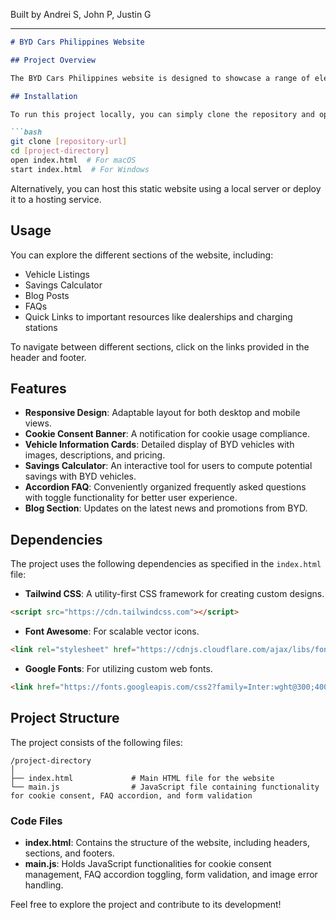 
Built by Andrei S, John P, Justin G

---

```markdown
# BYD Cars Philippines Website

## Project Overview

The BYD Cars Philippines website is designed to showcase a range of electric vehicles and hybrid options offered by BYD. It provides users with essential information regarding different vehicle models, a savings calculator, blog entries, frequently asked questions, and more. The website is built with responsive design principles, ensuring an optimal experience on both desktop and mobile devices.

## Installation

To run this project locally, you can simply clone the repository and open the `index.html` file in your web browser:

```bash
git clone [repository-url]
cd [project-directory]
open index.html  # For macOS
start index.html  # For Windows
```

Alternatively, you can host this static website using a local server or deploy it to a hosting service.

## Usage

You can explore the different sections of the website, including:

- Vehicle Listings
- Savings Calculator
- Blog Posts
- FAQs
- Quick Links to important resources like dealerships and charging stations

To navigate between different sections, click on the links provided in the header and footer.

## Features

- **Responsive Design**: Adaptable layout for both desktop and mobile views.
- **Cookie Consent Banner**: A notification for cookie usage compliance.
- **Vehicle Information Cards**: Detailed display of BYD vehicles with images, descriptions, and pricing.
- **Savings Calculator**: An interactive tool for users to compute potential savings with BYD vehicles.
- **Accordion FAQ**: Conveniently organized frequently asked questions with toggle functionality for better user experience.
- **Blog Section**: Updates on the latest news and promotions from BYD.

## Dependencies

The project uses the following dependencies as specified in the `index.html` file:

- **Tailwind CSS**: A utility-first CSS framework for creating custom designs.
  
```html
<script src="https://cdn.tailwindcss.com"></script>
```

- **Font Awesome**: For scalable vector icons.
  
```html
<link rel="stylesheet" href="https://cdnjs.cloudflare.com/ajax/libs/font-awesome/6.0.0-beta3/css/all.min.css">
```

- **Google Fonts**: For utilizing custom web fonts.
  
```html
<link href="https://fonts.googleapis.com/css2?family=Inter:wght@300;400;500;600;700&display=swap" rel="stylesheet">
```

## Project Structure

The project consists of the following files:

```
/project-directory
│
├── index.html             # Main HTML file for the website
└── main.js                # JavaScript file containing functionality for cookie consent, FAQ accordion, and form validation
```

### Code Files

- **index.html**: Contains the structure of the website, including headers, sections, and footers.
- **main.js**: Holds JavaScript functionalities for cookie consent management, FAQ accordion toggling, form validation, and image error handling.

Feel free to explore the project and contribute to its development!

```